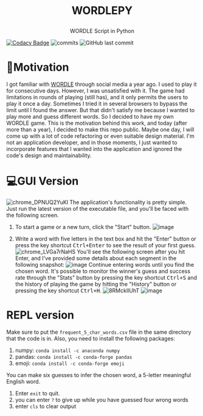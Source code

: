 # <a name="WORDLEPY"></a><p align="center">WORDLEPY</p>
<p align="center">WORDLE Script in Python</p>

[![Codacy Badge](https://app.codacy.com/project/badge/Grade/e607d3cbfd10434383a9cb2d04b530ed)](https://www.codacy.com?utm_source=github.com&amp;utm_medium=referral&amp;utm_content=shayandavoodii/WORDLEPY&amp;utm_campaign=Badge_Grade)
![commits](https://badgen.net/github/commits/shayandavoodii/WORDLEPY/main)
<img alt="GitHub last commit" src="https://img.shields.io/github/last-commit/shayandavoodii/WORDLEPY/main">

# 🔮Motivation
I got familiar with [WORDLE](https://www.nytimes.com/games/wordle/index.html) through social media a year ago. I used to play it for consecutive days. However, I was unsatisfied with it. The game had limitations in rounds of playing (still has), and it only permits the users to play it once a day. Sometimes I tried it in several browsers to bypass the limit until I found the answer. But that didn't satisfy me because I wanted to play more and guess different words. So I decided to have my own WORDLE game. This is the motivation behind this work, and today (after more than a year), I decided to make this repo public. Maybe one day, I will come up with a lot of code refactoring  or even suitable design material. I'm not an application developer, and in those moments, I just wanted to incorporate features that I wanted into the application and ignored the code's design and maintainability.

# 💻GUI Version
![chrome_DPNUQ2YuKl](https://user-images.githubusercontent.com/52105833/224538209-3cd604f8-d700-48df-825f-24054845014d.png)
The application's functionality is pretty simple. Just run the latest version of the executable file, and you'll be faced with the following screen.
1. To start a game or a new turn, click the "Start" button.
![image](https://user-images.githubusercontent.com/52105833/224539463-21f5e725-dfd6-4e2b-8426-bc37c07f04a7.png)

2. Write a word with five letters in the text box and hit the "Enter" button or press the key shortcut <kbd>Ctrl+Enter</kbd> to see the result of your first guess.
![chrome_LVGa7rNaHS](https://user-images.githubusercontent.com/52105833/224539323-b67dff6a-061a-4270-b57b-72027625ab36.png)
You'll see the following screen after you hit Enter, and I've provided some details about each segment in the following snapshot:
![image](https://user-images.githubusercontent.com/52105833/224539663-7129ce4c-6702-4015-ada3-16c292896408.png)
Continue entering words until you find the chosen word. It's possible to monitor the winner's guess and success rate through the "Stats" button by pressing the key shortcut <kbd>Ctrl+S</kbd> and the history of playing the game by hitting the "History" button or pressing the key shortcut <kbd>Ctrl+H</kbd>.
![8RMckIlUhT](https://user-images.githubusercontent.com/52105833/224540374-478666d6-df2d-48c8-91e1-7509f9b8ae8a.png)
![image](https://user-images.githubusercontent.com/52105833/224540440-b0b34789-5a71-48dd-98e2-54f7804a9682.png)


# REPL version
Make sure to put the `frequent_5_char_words.csv` file in the same directory that the code is in. Also, you need to install the following packages:    
1. numpy: `conda install -c anaconda numpy`
2. pandas: `conda install -c conda-forge pandas`
3. emoji: `conda install -c conda-forge emoji`  

You can make six guesses to infer the chosen word, a 5-letter meaningful English word.
1. Enter `exit` to quit. 
2. you can enter `?` to give up while you have guessed four wrong words
3. enter `cls` to clear output
